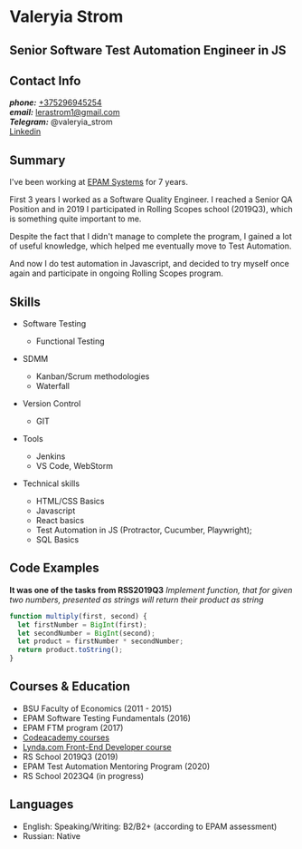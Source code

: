 # Valeryia Strom
## Senior Software Test Automation Engineer in JS

## Contact Info 
__*phone:*__ [+375296945254](tel:+375296945254)   
__*email:*__ [lerastrom1@gmail.com](mailto:lerastrom1@gmail.com)  
__*Telegram:*__ @valeryia_strom<br>
[Linkedin](https://www.linkedin.com/in/valeryia-strom-2112bb184/)

## Summary
I've been working at [EPAM Systems](https://www.epam.com/) for 7 years.<br>

First 3 years I worked as a Software Quality Engineer. I reached a Senior QA Position and in 2019 I participated in Rolling Scopes school (2019Q3), which is something quite important to me.<br>

Despite the fact that I didn't manage to complete the program, I gained a lot of useful knowledge, which helped me eventually move to Test Automation.<br>

And now I do test automation in Javascript, and decided to try myself once again and participate in ongoing Rolling Scopes program.<br>

## Skills 
* Software Testing
  * Functional Testing

* SDMM
  * Kanban/Scrum methodologies
  * Waterfall

* Version Control
  * GIT

* Tools
  * Jenkins
  * VS Code, WebStorm

* Technical skills
  * HTML/CSS Basics
  * Javascript
  * React basics
  * Test Automation in JS (Protractor, Cucumber, Playwright);
  * SQL Basics

## Code Examples
**It was one of the tasks from RSS2019Q3**
_Implement function, that for given two numbers, presented as strings will return their product as string_

```javascript
function multiply(first, second) {
  let firstNumber = BigInt(first);
  let secondNumber = BigInt(second);
  let product = firstNumber * secondNumber;
  return product.toString();
}
```
## Courses & Education
- BSU Faculty of Economics (2011 - 2015)
- EPAM Software Testing Fundamentals (2016)
- EPAM FTM program (2017)
- [Codeacademy courses](https://www.codecademy.com/users/valeryiaStrom/achievements)
- [Lynda.com Front-End Developer course](https://www.lynda.com/learning-paths/Web/become-a-front-end-web-developer)
- RS School 2019Q3 (2019)
- EPAM Test Automation Mentoring Program (2020)
- RS School 2023Q4 (in progress)

## Languages
* English: Speaking/Writing: B2/B2+ (according to EPAM assessment)
* Russian: Native